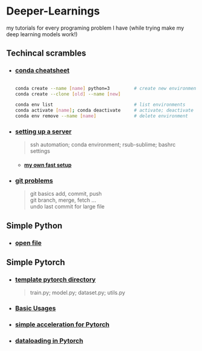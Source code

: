 # Deeper-Learnings
my tutorials for every programing problem I have (while trying make my deep learning models work!)

## Techincal scrambles
* ### [conda cheatsheet](otherstuffs/conda-cheatsheet.pdf)
    ```bash
    
    conda create --name [name] python=3         # create new environment
    conda create --clone [old] --name [new]
    
    conda env list                              # list environments
    conda activate [name]; conda deactivate     # activate; deactivate
    conda env remove --name [name]              # delete environment
    ```
* ### [setting up a server](technical-scrambles/setup.md)
    > ssh automation; conda environment; rsub-sublime; bashrc settings
    * #### [my own fast setup](technical-scrambles/mofastsetup.md)
<!-- * ### [wget google drive files (not folder)](technical-scrambles/wget_gdrive.md) -->

* ### [git problems](technical-scrambles/gitundo.md)
    > git basics add, commit, push  
    > git branch, merge, fetch ...  
    > undo last commit for large file  

    
## Simple Python
* ### [open file](python/openfile.md)


## Simple Pytorch
* ### [template pytorch directory](simple-pytorch/goodwork)
    > train.py; model.py; dataset.py; utils.py
* ### [Basic Usages](simple-pytorch/basic.md)
* ### [simple acceleration for Pytorch](simple-pytorch/simple_acc.md)
* ### [dataloading in Pytorch](simple-pytorch/dataloader.md)
